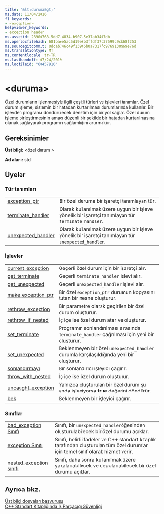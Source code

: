 ```yaml
---
title: '&lt;duruma&gt;'
ms.date: 11/04/2016
f1_keywords:
- <exception>
helpviewer_keywords:
- exception header
ms.assetid: 28900768-5dd7-4834-b907-5e37ab3407db
ms.openlocfilehash: 681baee5ac5d19e8b3ffdf37c37599c9cb68f253
ms.sourcegitcommit: 0dcab746c49f13946b0a7317fc9769130969e76d
ms.translationtype: MT
ms.contentlocale: tr-TR
ms.lasthandoff: 07/24/2019
ms.locfileid: "68457910"
---
```

# <a name="ltexceptiongt"></a>&lt;duruma&gt;

Özel durumların işlenmesiyle ilgili çeşitli türleri ve işlevleri tanımlar. Özel durum işleme, sistemin bir hatadan kurtarılması durumlarında kullanılır. Bir işlevden programa döndürülecek denetim için bir yol sağlar. Özel durum işleme birleştirmesinin amacı düzenli bir şekilde bir hatadan kurtarılmasına olanak sağlayarak programın sağlamlığını artırmaktır.

## <a name="requirements"></a>Gereksinimler

**Üst bilgi:** \<özel durum >

**Ad alanı:** std

## <a name="members"></a>Üyeler

### <a name="typedefs"></a>Tür tanımları

|||
|-|-|
|[exception_ptr](../standard-library/exception-typedefs.md#exception_ptr)|Bir özel duruma bir işaretçi tanımlayan tür.|
|[terminate_handler](../standard-library/exception-typedefs.md#terminate_handler)|Olarak kullanılmak üzere uygun bir işleve yönelik bir işaretçi tanımlayan tür `terminate_handler`.|
|[unexpected_handler](../standard-library/exception-typedefs.md#unexpected_handler)|Olarak kullanılmak üzere uygun bir işleve yönelik bir işaretçi tanımlayan tür `unexpected_handler`.|

### <a name="functions"></a>İşlevler

|||
|-|-|
|[current_exception](../standard-library/exception-functions.md#current_exception)|Geçerli özel durum için bir işaretçi alır.|
|[get_terminate](../standard-library/exception-functions.md#get_terminate)|Geçerli `terminate_handler` işlevi alır.|
|[get_unexpected](../standard-library/exception-functions.md#get_unexpected)|Geçerli `unexpected_handler` işlevi alır.|
|[make_exception_ptr](../standard-library/exception-functions.md#make_exception_ptr)|Bir özel `exception_ptr` durumun kopyasını tutan bir nesne oluşturur.|
|[rethrow_exception](../standard-library/exception-functions.md#rethrow_exception)|Bir parametre olarak geçirilen bir özel durum oluşturur.|
|[rethrow_if_nested](../standard-library/exception-functions.md#rethrow_if_nested)|İç içe ise özel durum atar ve oluşturur.|
|[set_terminate](../standard-library/exception-functions.md#set_terminate)|Programın sonlandırılması sırasında `terminate_handler` çağrılması için yeni bir oluşturur.|
|[set_unexpected](../standard-library/exception-functions.md#set_unexpected)|Beklenmeyen bir özel `unexpected_handler` durumla karşılaşıldığında yeni bir oluşturur.|
|[sonlandırmayı](../standard-library/exception-functions.md#terminate)|Bir sonlandırıcı işleyici çağırır.|
|[throw_with_nested](../standard-library/exception-functions.md#throw_with_nested)|İç içe ise özel durum oluşturur.|
|[uncaught_exception](../standard-library/exception-functions.md#uncaught_exception)|Yalnızca oluşturulan bir özel durum şu anda işleniyorsa **true** değerini döndürür.|
|[bek](../standard-library/exception-functions.md#unexpected)|Beklenmeyen bir işleyici çağırır.|

### <a name="classes"></a>Sınıflar

|||
|-|-|
|[bad_exception Sınıfı](../standard-library/bad-exception-class.md)|Sınıfı, bir `unexpected_handler`öğesinden oluşturulabilecek bir özel durumu açıklar.|
|[exception Sınıfı](../standard-library/exception-class.md)|Sınıfı, belirli ifadeler ve C++ standart kitaplık tarafından oluşturulan tüm özel durumlar için temel sınıf olarak hizmet verir.|
|[nested_exception sınıfı](../standard-library/nested-exception-class.md)|Sınıfı, daha sonra kullanılmak üzere yakalanabilecek ve depolanabilecek bir özel durumu açıklar.|

## <a name="see-also"></a>Ayrıca bkz.

[Üst bilgi dosyaları başvurusu](../standard-library/cpp-standard-library-header-files.md)\
[C++ Standart Kitaplığında İş Parçacığı Güvenliği](../standard-library/thread-safety-in-the-cpp-standard-library.md)
